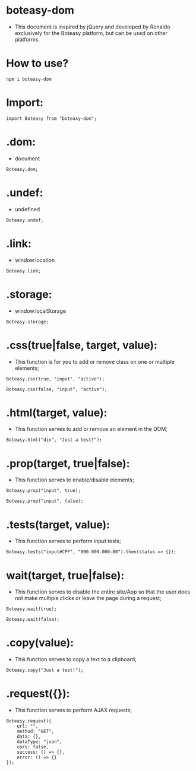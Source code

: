# boteasy-dom
* This document is inspired by jQuery and developed by Ronaldo exclusively for the Boteasy platform, but can be used on other platforms.

# How to use?

```shell
npm i boteasy-dom
```

# Import:

```shell
import Boteasy from "boteasy-dom";
```

# .dom:
* document

```shell
Boteasy.dom;
```

# .undef:
* undefined

```shell
Boteasy.undef;
```

# .link:
* window.location

```shell
Boteasy.link;
```

# .storage:
* window.localStorage

```shell
Boteasy.storage;
```

# .css(true|false, target, value):
* This function is for you to add or remove class on one or multiple elements;

```shell
Boteasy.css(true, "input", "active");
```

```shell
Boteasy.css(false, "input", "active");
```

# .html(target, value):
* This function serves to add or remove an element in the DOM;

```shell
Boteasy.html("div", "Just a test!");
```

# .prop(target, true|false):
* This function serves to enable/disable elements;

```shell
Boteasy.prop("input", true);
```

```shell
Boteasy.prop("input", false);
```

# .tests(target, value):
* This function serves to perform input tests;

```shell
Boteasy.tests("input#CPF", "000.000.000-00").then(status => {});
```

# wait(target, true|false):
* This function serves to disable the entire site/App so that the user does not make multiple clicks or leave the page during a request;

```shell
Boteasy.wait(true);
```

```shell
Boteasy.wait(false);
```

# .copy(value):
* This function serves to copy a text to a clipboard;

```shell
Boteasy.copy("Just a test!");
```

# .request({}):
* This function serves to perform AJAX requests;

```shell
Boteasy.request({
	url: "",
	method: "GET",
	data: {},
	dataType: "json",
	cors: false,
	success: () => {},
	error: () => {}
});
```